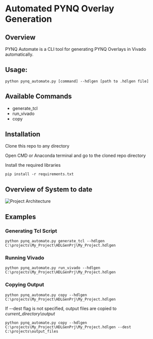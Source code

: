 # Automated PYNQ Overlay Generation

## Overview 

PYNQ Automate is a CLI tool for generating PYNQ Overlays in Vivado automatically.

## Usage:

```
python pynq_automate.py [command] --hdlgen [path to .hdlgen file]
```

## Available Commands

- generate_tcl
- run_vivado
- copy

## Installation

Clone this repo to any directory

Open CMD or Anaconda terminal and go to the cloned repo directory

Install the required libraries

```pip install -r requirements.txt```


## Overview of System to date

![Project Architecture](docs/Automation_Architecture.png)

## Examples

### Generating Tcl Script

```
python pynq_automate.py generate_tcl --hdlgen C:\projects\My_Project\HDLGenPrj\My_Project.hdlgen
```

### Running Vivado

```
python pynq_automate.py run_vivado --hdlgen C:\projects\My_Project\HDLGenPrj\My_Project.hdlgen
```

### Copying Output

```
python pynq_automate.py copy --hdlgen C:\projects\My_Project\HDLGenPrj\My_Project.hdlgen
```

If --dest flag is not specified, output files are copied to *current_directory\output*

```
python pynq_automate.py copy --hdlgen C:\projects\My_Project\HDLGenPrj\My_Project.hdlgen --dest C:\projects\output_files
```
